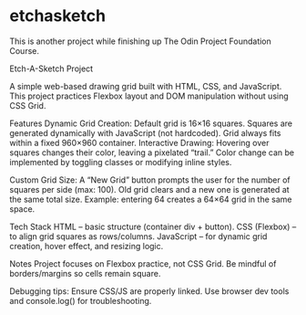 # etchasketch
This is another project while finishing up The Odin Project Foundation Course.


Etch-A-Sketch Project

A simple web-based drawing grid built with HTML, CSS, and JavaScript. This project practices Flexbox layout and DOM manipulation without using CSS Grid.

Features
Dynamic Grid Creation:
Default grid is 16×16 squares.
Squares are generated dynamically with JavaScript (not hardcoded).
Grid always fits within a fixed 960×960 container.
Interactive Drawing:
Hovering over squares changes their color, leaving a pixelated “trail.”
Color change can be implemented by toggling classes or modifying inline styles.

Custom Grid Size:
A “New Grid” button prompts the user for the number of squares per side (max: 100).
Old grid clears and a new one is generated at the same total size.
Example: entering 64 creates a 64×64 grid in the same space.

Tech Stack
HTML – basic structure (container div + button).
CSS (Flexbox) – to align grid squares as rows/columns.
JavaScript – for dynamic grid creation, hover effect, and resizing logic.

Notes
Project focuses on Flexbox practice, not CSS Grid.
Be mindful of borders/margins so cells remain square.

Debugging tips:
Ensure CSS/JS are properly linked.
Use browser dev tools and console.log() for troubleshooting.
